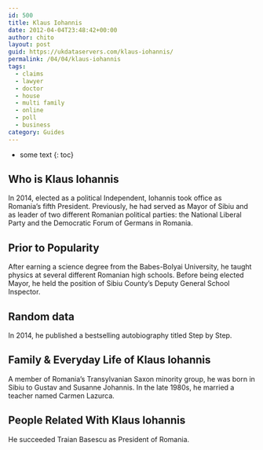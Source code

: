 ```yaml
---
id: 500
title: Klaus Iohannis
date: 2012-04-04T23:48:42+00:00
author: chito
layout: post
guid: https://ukdataservers.com/klaus-iohannis/
permalink: /04/04/klaus-iohannis
tags:
  - claims
  - lawyer
  - doctor
  - house
  - multi family
  - online
  - poll
  - business
category: Guides
---
```


* some text
{: toc}


## Who is  Klaus Iohannis
                  
                  
                  
In 2014, elected as a political Independent, Iohannis took office as Romania&#8217;s fifth President. Previously, he had served as Mayor of Sibiu and as leader of two different Romanian political parties: the National Liberal Party and the Democratic Forum of Germans in Romania.
                  
                
                
                
## Prior to Popularity 
                  
                  
                  
After earning a science degree from the Babes-Bolyai University, he taught physics at several different Romanian high schools. Before being elected Mayor, he held the position of Sibiu County&#8217;s Deputy General School Inspector.
                  
                
                
                
## Random data 
                  
                  
                  
In 2014, he published a bestselling autobiography titled Step by Step.
                  
                
                
                
## Family & Everyday Life of Klaus Iohannis
                  
                  
                  
A member of Romania&#8217;s Transylvanian Saxon minority group, he was born in Sibiu to Gustav and Susanne Johannis. In the late 1980s, he married a teacher named Carmen Lazurca.
                  
                
                
                
## People Related With  Klaus Iohannis
                  
                  
                  
He succeeded Traian Basescu as President of Romania.
                  
                
              
            
          
          
          
    
    
  
